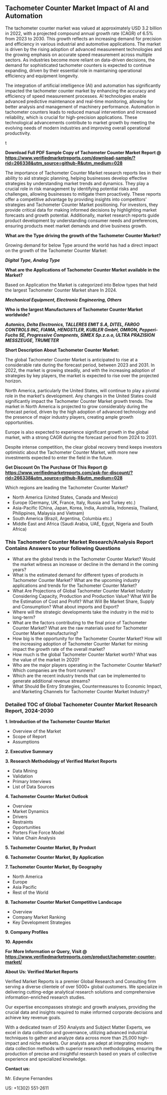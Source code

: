 <h2>Tachometer Counter Market Impact of AI and Automation</h2><p>The tachometer counter market was valued at approximately USD 3.2 billion in 2022, with a projected compound annual growth rate (CAGR) of 6.5% from 2023 to 2030. This growth reflects an increasing demand for precision and efficiency in various industrial and automotive applications. The market is driven by the rising adoption of advanced measurement technologies and the growing emphasis on accurate speed measurement across multiple sectors. As industries become more reliant on data-driven decisions, the demand for sophisticated tachometer counters is expected to continue expanding, driven by their essential role in maintaining operational efficiency and equipment longevity.</p><p>The integration of artificial intelligence (AI) and automation has significantly impacted the tachometer counter market by enhancing the accuracy and efficiency of speed measurement processes. AI technologies enable advanced predictive maintenance and real-time monitoring, allowing for better analysis and management of machinery performance. Automation in tachometer counters leads to reduced manual intervention and increased reliability, which is crucial for high-precision applications. These technological advancements contribute to market growth by meeting the evolving needs of modern industries and improving overall operational productivity.</p>t</p><p id="" class=""><strong>Download Full PDF Sample Copy of Tachometer Counter Market Report @ <a href="https://www.verifiedmarketreports.com/download-sample/?rid=266338&utm_source=github-R&utm_medium=028" target="_blank">https://www.verifiedmarketreports.com/download-sample/?rid=266338&utm_source=github-R&utm_medium=028</a></strong></p><p>The importance of&nbsp;Tachometer Counter Market research reports lies in their ability to aid strategic planning, helping businesses develop effective strategies by understanding market trends and dynamics. They play a crucial role in risk management by identifying potential risks and challenges, allowing businesses to mitigate them proactively. These reports offer a competitive advantage by providing insights into competitors' strategies and Tachometer Counter Market positioning. For investors, they provide critical data for making informed decisions by highlighting market forecasts and growth potential. Additionally, market research reports guide product development by understanding consumer needs and preferences, ensuring products meet market demands and drive business growth.</p><p><strong>What are the&nbsp;Type driving the growth of the Tachometer Counter Market?</strong></p><p id="" class="">Growing demand for below Type around the world has had a direct impact on the growth of the Tachometer Counter Market:</p><em><strong>Digital Type, Analog Type</strong></em></p><strong>What are the&nbsp;Applications&nbsp;of Tachometer Counter Market available in the Market?</strong></p><p id="" class="">Based on Application the Market is categorized into Below types that held the largest Tachometer Counter Market share In 2024.</p><em><strong>Mechanical Equipment, Electronic Engineering, Others</strong></em></p><strong>Who is the largest Manufacturers of Tachometer Counter Market worldwide?</strong></p><p><em><strong>Autonics, Delta Electronics, TALLERES EMIT S.A, DITEL, FARGO CONTROLS INC, FIAMA, HENGSTLER, KUBLER GmbH, OMRON, Pepperi-Fuchs SE, Progressive Compnents, SIMEX Sp.z.o.o, ULTRA PRAZISION MESSZEUGE, TRUMETER</strong></em></p><p id="" class=""><strong>Short Description About Tachometer Counter Market:</strong></p><p>The global Tachometer Counter Market is anticipated to rise at a considerable rate during the forecast period, between 2023 and 2031. In 2022, the market is growing steadily, and with the increasing adoption of strategies by key players, the market is expected to rise over the projected horizon.</p><p>North America, particularly the United States, will continue to play a pivotal role in the market's development. Any changes in the United States could significantly impact the Tachometer Counter Market growth trends. The market in North America is projected to grow considerably during the forecast period, driven by the high adoption of advanced technology and the presence of major industry players, creating ample growth opportunities.</p><p>Europe is also expected to experience significant growth in the global market, with a strong CAGR during the forecast period from 2024 to 2031.</p><p>Despite intense competition, the clear global recovery trend keeps investors optimistic about the Tachometer Counter Market, with more new investments expected to enter the field in the future.</p><p id="" class=""><strong>Get Discount On The Purchase Of This Report @ <a href="https://www.verifiedmarketreports.com/ask-for-discount/?rid=266338&utm_source=github-R&utm_medium=028" target="_blank">https://www.verifiedmarketreports.com/ask-for-discount/?rid=266338&utm_source=github-R&utm_medium=028</a></strong></p>Which regions are leading the Tachometer Counter Market?</p><ul><li>North America (United States, Canada and Mexico)</li><li>Europe (Germany, UK, France, Italy, Russia and Turkey etc.)</li><li>Asia-Pacific (China, Japan, Korea, India, Australia, Indonesia, Thailand, Philippines, Malaysia and Vietnam)</li><li>South America (Brazil, Argentina, Columbia etc.)</li><li>Middle East and Africa (Saudi Arabia, UAE, Egypt, Nigeria and South Africa)</li></ul><h3 id="" class="">This Tachometer Counter Market Research/Analysis Report Contains Answers to your following Questions</h3><ul><li>What are the global trends in the Tachometer Counter Market? Would the market witness an increase or decline in the demand in the coming years?</li><li>What is the estimated demand for different types of products in Tachometer Counter Market? What are the upcoming industry applications and trends for the Tachometer Counter Market?</li><li>What Are Projections of Global Tachometer Counter Market Industry Considering Capacity, Production and Production Value? What Will Be the Estimation of Cost and Profit? What Will Be Market Share, Supply and Consumption? What about imports and Export?</li><li>Where will the strategic developments take the industry in the mid to long-term?</li><li>What are the factors contributing to the final price of Tachometer Counter Market? What are the raw materials used for Tachometer Counter Market manufacturing?</li><li>How big is the opportunity for the Tachometer Counter Market? How will the increasing adoption of Tachometer Counter Market for mining impact the growth rate of the overall market?</li><li>How much is the global Tachometer Counter Market worth? What was the value of the market In 2020?</li><li>Who are the major players operating in the Tachometer Counter Market? Which companies are the front runners?</li><li>Which are the recent industry trends that can be implemented to generate additional revenue streams?</li><li>What Should Be Entry Strategies, Countermeasures to Economic Impact, and Marketing Channels for Tachometer Counter Market Industry?</li></ul><h3 id="" class="">Detailed TOC of Global Tachometer Counter Market Research Report, 2024-2030</h3><p id="" class=""><strong>1. Introduction of the Tachometer Counter Market</strong></p><ul><li>Overview of the Market</li><li>Scope of Report</li><li>Assumptions</li></ul><p id="" class=""><strong>2. Executive Summary</strong></p><p id="" class=""><strong>3. Research Methodology of Verified Market Reports</strong></p><ul><li>Data Mining</li><li>Validation</li><li>Primary Interviews</li><li>List of Data Sources</li></ul><p id="" class=""><strong>4. Tachometer Counter Market Outlook</strong></p><ul><li>Overview</li><li>Market Dynamics</li><li>Drivers</li><li>Restraints</li><li>Opportunities</li><li>Porters Five Force Model</li><li>Value Chain Analysis</li></ul><p id="" class=""><strong>5. Tachometer Counter Market, By Product</strong></p><p id="" class=""><strong>6. Tachometer Counter Market, By Application</strong></p><p id="" class=""><strong>7. Tachometer Counter Market, By Geography</strong></p><ul><li>North America</li><li>Europe</li><li>Asia Pacific</li><li>Rest of the World</li></ul><p id="" class=""><strong>8. Tachometer Counter Market Competitive Landscape</strong></p><ul><li>Overview</li><li>Company Market Ranking</li><li>Key Development Strategies</li></ul><p id="" class=""><strong>9. Company Profiles</strong></p><p id="" class=""><strong>10. Appendix</strong></p><p id="" class=""><strong>For More Information or Query, Visit @ <a href="https://www.verifiedmarketreports.com/product/tachometer-counter-market/" target="_blank">https://www.verifiedmarketreports.com/product/tachometer-counter-market/</a></strong></p><p id="" class=""><strong>About Us: Verified Market Reports</strong></p><p id="" class="">Verified Market Reports is a premier Global Research and Consulting firm serving a diverse clientele of over 5000+ global customers. We specialize in delivering cutting-edge analytical research solutions and comprehensive information-enriched research studies.</p><p id="" class="">Our expertise encompasses strategic and growth analyses, providing the crucial data and insights required to make informed corporate decisions and achieve key revenue goals.</p><p id="" class="">With a dedicated team of 250 Analysts and Subject Matter Experts, we excel in data collection and governance, utilizing advanced industrial techniques to gather and analyze data across more than 25,000 high-impact and niche markets. Our analysts are adept at integrating modern data collection methods with superior research methodologies, ensuring the production of precise and insightful research based on years of collective experience and specialized knowledge.</p><p id="" class=""><strong>Contact us:</strong></p><p id="" class="">Mr. Edwyne Fernandes</p><p id="" class="">US: +1(302) 551-2611</p>
